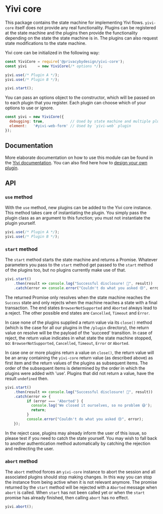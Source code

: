 # Yivi core

This package contains the state machine for implementing Yivi flows. `yivi-core`
itself does not provide any real functionality. Plugins can be registered at
the state machine and the plugins then provide the functionality depending on
the state the state machine is in. The plugins can also request state modifications
to the state machine.
                                                                     
Yivi core can be initialized in the following way:

```javascript
const YiviCore = require('@privacybydesign/yivi-core');
const yivi     = new YiviCore(/* options */);

yivi.use(/* Plugin A */);
yivi.use(/* Plugin B */);

yivi.start();
```

You can pass an options object to the constructor, which will be passed on to
each plugin that you register. Each plugin can choose which of your options to
use or ignore.

```javascript
const yivi = new YiviCore({
  debugging: true,            // Used by state machine and multiple plugins
  element:   '#yivi-web-form' // Used by `yivi-web` plugin
});
```

## Documentation
More elaborate documentation on how to use this module can be found in the
[Yivi documentation](https://yivi.app/docs/yivi-frontend/#yivi-core). You
can also find here how to [design your own plugin](https://yivi.app/docs/yivi-frontend/#make-your-own-yivi-core-plugin).

## API
### `use` method
With the `use` method, new plugins can be added to the Yivi core instance.
This method takes care of instantiating the plugin. You simply pass the
plugin class as an argument to this function; you must not instantiate
the plugin yourself.

```javascript
yivi.use(/* Plugin A */);
yivi.use(/* Plugin B */);
```

### `start` method
The `start` method starts the state machine and returns a Promise. Whatever
parameters you pass to the `start` method get passed to the `start` method of
the plugins too, but no plugins currently make use of that.

```javascript
yivi.start()
    .then(result => console.log("Successful disclosure! 🎉", result))
    .catch(error => console.error("Couldn't do what you asked 😢", error));
```

The returned Promise only resolves when the state machine reaches the `Success` state
and only rejects when the machine reaches a state with a final transaction.
The end states `BrowserNotSupported` and `Aborted` always lead to a reject.
The other possible end states are `Cancelled`, `Timeout` and `Error`.

In case none of the plugins supplied a return value via its
`close()` method (which is the case for all our plugins in the `/plugin` directory),
the return value on resolve will be the payload of the 'succeed' transition.
In case of reject, the return value indicates in what state the state machine stopped,
so: `BrowserNotSupported`, `Cancelled`, `Timeout`, `Error` or `Aborted`.

In case one or more plugins return a value on `close()`, the return value will be
an array containing the `yivi-core` return value (as described above) as first item
and the return values of the plugins as subsequent items. The order of the
subsequent items is determined by the order in which the plugins were
added with 'use'. Plugins that did not return a value, have the result
`undefined` then.

```javascript
yivi.start()
    .then(result => console.log("Successful disclosure! 🎉", result))
    .catch(error => {
          if (error === 'Aborted') {
            console.log('We closed it ourselves, so no problem 😅');
            return;
          }
          console.error("Couldn't do what you asked 😢", error);
    });
```

In the reject case, plugins may already inform the user of this issue, so please
test if you need to catch the state yourself. You may wish to fall back to
another authentication method automatically by catching the rejection and
redirecting the user.

### `abort` method
The `abort` method forces an `yivi-core` instance to abort the session and
all associated plugins should stop making changes. In this way you can stop
the instance from being active when it is not relevant anymore. The promise
returned by the `start` method will be rejected with a `Aborted` message
when `abort` is called. When `start` has not been called yet or when the
`start` promise has already finished, then calling `abort` has no effect.

```javascript
yivi.abort();
```
